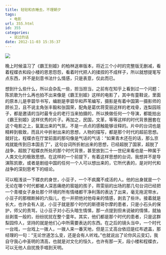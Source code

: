 ```yaml
---
title: 轻轻和衣睡去，不理朝夕
tags:
  - 电影
url: 355.html
id: 355
categories:
  - 说过的话
date: 2012-11-03 15:35:37
---
```


![](http://qiniu.102no.com/bawangbieji.jpg)

晚上时候温习了《霸王别姬》的柏林送审版本，将近三个小时的完整版无删减，看着程蝶衣和段小楼的恩恩怨怨，看着时代把人的揉捏的不成样子，所以就想提笔写点东西，并不是刻意书法什么情感，只是表意，仅此而已。

想到什么些什么，所以会杂乱一些，担当担当，之前有在知乎上看到过一个问题：陈凯歌为什么再也拍不出来像是《霸王别姬》这样的电影了，其中有童鞋说，里面的原本儿是李碧华书写，编剧是李碧华和芦苇编写，摄影是有着中国第一摄影师的顾长卫，且不说主角张丰毅和张国荣，配角是葛优蒋雯丽这样的老戏骨，连梨园班子，都是邀请的当时最专业的老行当来拍摄的，所以换做任何一个导演，都能拍出《霸王别姬》这样优秀的片子。再加之，民国，文革，等等这样的时代背景圈套在这个电影之上，氤氲出来的气氛，不是一点点的感触能够诠释的。片中的台词也是精粹到极致，而且片中折射出来的思想，人物的描写，都是那个时代的超前思想。就好比，程蝶衣在厅堂前面的那句像是气话的气话：“如果青木还在的话，那么京戏就能传到日本国去了”，这句台词所折射出来的思想，已经超脱了国家，超脱了战争，超脱了程蝶衣所处的那个时代背景，甚至放到二十一世纪来看也是一种属于人类文化的极致思想。在这样的一个前提下，有着这样思想的台词，我想并不是导演陈凯歌，或者是剧组中国的任何一个人可以想出来的，它所代表的，是对时代和战争的深刻思考下的结论。

可以粗浅谈一下蝶衣的身世，小豆子，一个不疯魔不成活的人。他的出身就是一个无论在哪个时代都被人深恶痛绝的窑姐的孩子，蒋雯丽的出场的那几句台词已经把一个青楼女子身处那个环境的所有情绪都干净利落的表达了出来，毫无拖泥带水，小豆子的那根断掉的六指儿，也一并把他对他母亲的情感，剥去了些许。接着就是长大，也许会有人说，小豆子就是那个时代的斯德哥尔摩的患者，只是小石头的保护，师父的责骂，让小豆子对小石头暗生情愫，那一点提到但未说破的情愫，就抽丝剥茧一般的，纷纷扰扰在整个童年。其实，他们都是那个时代的患者，只是这群梨园伶人，坚持的就是他们心中所需要表达的东西。在之后的镜头当中，一个时代一台戏，一台戏上一拨人，一拨人来一番天地，但是三丈高台依旧是红布遮盖，那经理的一句：“无论世道怎么变，还是会有人听戏。”也就说出了论你风云变幻，我自守我心中圣明的清高，也就是对文化的恒久，也许有那一天，段小楼和程蝶衣，可以无他人自扰挽手唱到天明。
